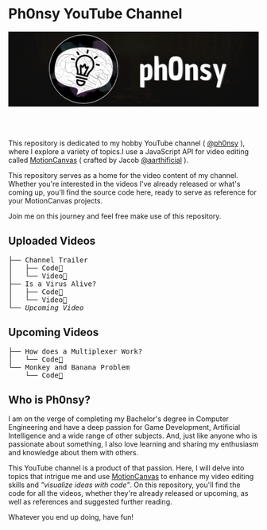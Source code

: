 # Ph0nsy YouTube Channel

[![Youtube Banner](.\assets\GitHub_YT_Banner.png)](https://www.youtube.com/@ph0nsy)

<br><br>

This repository is dedicated to my hobby YouTube channel ( [@ph0nsy](https://www.youtube.com/@ph0nsy) ), where I explore a variety of topics.I use a JavaScript API for video editing called [MotionCanvas](https://motioncanvas.io) ( crafted by Jacob [@aarthificial](https://github.com/aarthificial) ). 

This repository serves as a home for the video content of my channel. Whether you're interested in the videos I've already released or what's coming up, you'll find the source code here, ready to serve as reference for your MotionCanvas projects. 

Join me on this journey and feel free make use of this repository.


## Uploaded Videos
<pre>
├── Channel Trailer
│   ├── Code<a href="https://github.com/ph0nsy/Ph0nsyTalksYT/tree/main/src/scenes/">🔗</a>
│   └── Video<a href="https://www.youtube.com/@ph0nsy">🔗</a>
├── Is a Virus Alive?
│   ├── Code<a href="https://github.com/ph0nsy/Ph0nsyTalksYT/tree/main/src/scenes/virus_short">🔗</a>
│   └── Video<a href="https://www.youtube.com/@ph0nsy">🔗</a>
└── <i>Upcoming Video</i>
</pre>

## Upcoming Videos
<pre>
├── How does a Multiplexer Work?
│   └── Code<a href="https://github.com/ph0nsy/Ph0nsyTalksYT/tree/main/src/scenes/multiplexer_short">🔗</a>
└── Monkey and Banana Problem
    └── Code<a href="https://github.com/ph0nsy/Ph0nsyTalksYT/tree/main/src/scenes/monkey_and_banana">🔗</a>
</pre>


## Who is Ph0nsy?

I am on the verge of completing my Bachelor's degree in Computer Engineering and have a deep passion for Game Development, Artificial Intelligence and a wide range of other subjects. And, just like anyone who is passionate about something, I also love learning and sharing my enthusiasm and knowledge about them with others.

This YouTube channel is a product of that passion. Here, I will delve into topics that intrigue me and use [MotionCanvas](https://motioncanvas.io) to enhance my video editing skills and _"visualize ideas with code"_. On this repository, you'll find the code for all the videos, whether they're already released or upcoming, as well as references and suggested further reading.

Whatever you end up doing, have fun!
